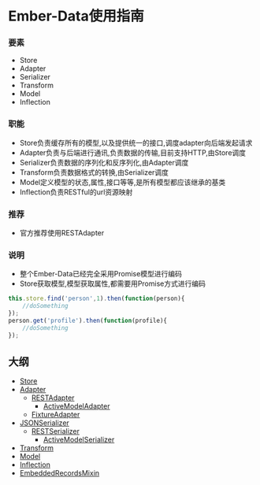 # Ember-Data使用指南
### 要素
* Store
* Adapter
* Serializer
* Transform
* Model
* Inflection

### 职能
* Store负责缓存所有的模型,以及提供统一的接口,调度adapter向后端发起请求
* Adapter负责与后端进行通讯,负责数据的传输,目前支持HTTP,由Store调度
* Serializer负责数据的序列化和反序列化,由Adapter调度
* Transform负责数据格式的转换,由Serializer调度
* Model定义模型的状态,属性,接口等等,是所有模型都应该继承的基类
* Inflection负责RESTful的url资源映射

### 推荐
* 官方推荐使用RESTAdapter

### 说明
* 整个Ember-Data已经完全采用Promise模型进行编码
* Store获取模型,模型获取属性,都需要用Promise方式进行编码
```javascript
this.store.find('person',1).then(function(person){
    //doSomething
});
person.get('profile').then(function(profile){
    //doSomething
});
```
## 大纲
* [Store](https://github.com/innobricks/docs/tree/master/ember_data/Store.md)
* [Adapter](https://github.com/innobricks/docs/tree/master/ember_data/Adapter.md)
    * [RESTAdapter](https://github.com/innobricks/docs/tree/master/ember_data/RESTAdapter.md)
        * [ActiveModelAdapter](https://github.com/innobricks/docs/tree/master/ember_data/ActiveModelAdapter.md)
    * [FixtureAdapter](https://github.com/innobricks/docs/tree/master/ember_data/FixtureAdapter.md)
* [JSONSerializer](https://github.com/innobricks/docs/tree/master/ember_data/JSONSerializer.md)
    * [RESTSerializer](https://github.com/innobricks/docs/tree/master/ember_data/RESTSerializer.md)
        * [ActiveModelSerializer](https://github.com/innobricks/docs/tree/master/ember_data/ActiveModelSerializer.md)
* [Transform](https://github.com/innobricks/docs/tree/master/ember_data/Transform.md)
* [Model](https://github.com/innobricks/docs/tree/master/ember_data/Model.md)
* [Inflection](https://github.com/innobricks/docs/tree/master/ember_data/Inflection.md)
* [EmbeddedRecordsMixin](https://github.com/innobricks/docs/tree/master/ember_data/EmbeddedRecordsMixin.md)